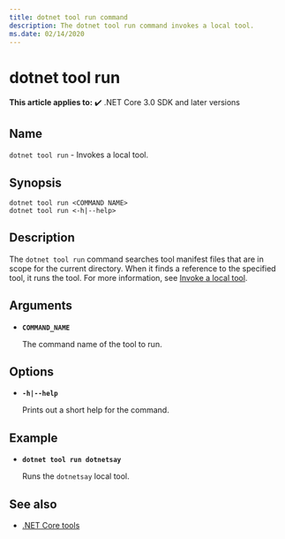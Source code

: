 ```yaml
---
title: dotnet tool run command
description: The dotnet tool run command invokes a local tool.
ms.date: 02/14/2020
---
```

# dotnet tool run

**This article applies to:** ✔️ .NET Core 3.0 SDK and later versions

## Name

`dotnet tool run` - Invokes a local tool.

## Synopsis

```dotnetcli
dotnet tool run <COMMAND NAME> 
dotnet tool run <-h|--help>
```

## Description

The `dotnet tool run` command searches tool manifest files that are in scope for the current directory. When it finds a reference to the specified tool, it runs the tool. For more information, see [Invoke a local tool](global-tools.md#invoke-a-local-tool).

## Arguments

- **`COMMAND_NAME`**

  The command name of the tool to run.

## Options

- **`-h|--help`**

  Prints out a short help for the command.

## Example

- **`dotnet tool run dotnetsay`**

  Runs the `dotnetsay` local tool.

## See also

- [.NET Core tools](global-tools.md)
